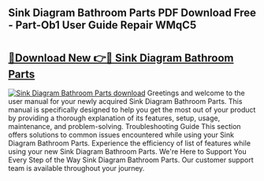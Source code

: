 ## Sink Diagram Bathroom Parts PDF Download Free - Part-Ob1 User Guide Repair WMqC5

# <h2><a href="http://dfqqy3.blite.top/?on=Sink+Diagram+Bathroom+Parts">🔗Download New 👉🔴 Sink Diagram Bathroom Parts</a></h2>

[![Sink Diagram Bathroom Parts download](https://i.imgur.com/lujVjoI.png)](http://dfqqy3.blite.top/?on=Sink+Diagram+Bathroom+Parts)
Greetings and welcome to the user manual for your newly acquired Sink Diagram Bathroom Parts. This manual is specifically designed to help you get the most out of your product by providing a thorough explanation of its features, setup, usage, maintenance, and problem-solving. Troubleshooting Guide This section offers solutions to common issues encountered while using your Sink Diagram Bathroom Parts. Experience the efficiency of list of features while using your new Sink Diagram Bathroom Parts. We're Here to Support You Every Step of the Way Sink Diagram Bathroom Parts. Our customer support team is available throughout your journey.
